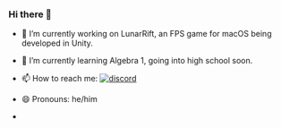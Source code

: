 ### Hi there 👋

- 🔭 I’m currently working on LunarRift, an FPS game for macOS being developed in Unity.
- 🌱 I’m currently learning Algebra 1, going into high school soon.
- 📫 How to reach me: [![discord][1.1]][1]
- 😄 Pronouns: he/him

- <!-- …
[1.1]: https://s.imgur.com/desktop-assets/desktop-assets/icon-upload-download.c2860d41f4c77bd05a8413ab82ddc1e6.svg

[1]: https://discordapp.com/users/463024798784815105/
-->
